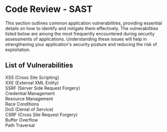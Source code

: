 # Code Review - SAST

This section outlines common application vulnerabilities, providing essential details on how to identify and mitigate them effectively. The vulnerabilities listed below are among the most frequently encountered during security assessments of applications. Understanding these issues will help in strengthening your application's security posture and reducing the risk of exploitation.

## List of Vulnerabilities

XSS (Cross Site Scripting)\
XXE (External XML Entity) \
SSRF (Server Side Request Forgery) \
Credential Management \
Resource Management \
Race Conditions \
DoS (Denial of Service) \
CSRF (Cross Site Request Forgery) \
Buffer Overflow \
Path Traversal 
